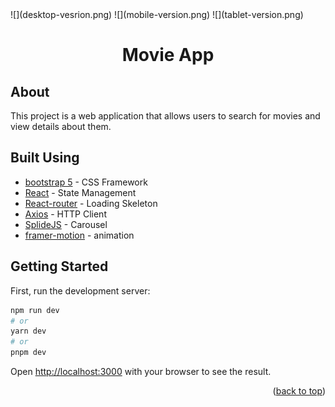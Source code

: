 <div id="top"></div>
![](desktop-vesrion.png)
![](mobile-version.png)
![](tablet-version.png)
<div align="center">
  <h1 align="center">Movie App</h1>

</div>


## About <a name = "about"></a>

This project is a web application that allows users to search for movies and view details about them.


## Built Using <a name = "built_using"></a>
- [bootstrap 5](https://getbootstrap.com/docs/5.0/getting-started/introduction/) - CSS Framework
- [React](https://react-redux.js.org/) - State Management
- [React-router](https://reactrouter.com/en/main) - Loading Skeleton
- [Axios](https://axios-http.com/) - HTTP Client
- [SplideJS](https://splidejs.com/) - Carousel
- [framer-motion](https://www.framer.com/motion/) - animation

## Getting Started <a name = "getting_started"></a>

First, run the development server:

```bash
npm run dev
# or
yarn dev
# or
pnpm dev
```

Open [http://localhost:3000](http://localhost:3000) with your browser to see the result.



<p align="right">(<a href="#top">back to top</a>)</p>


